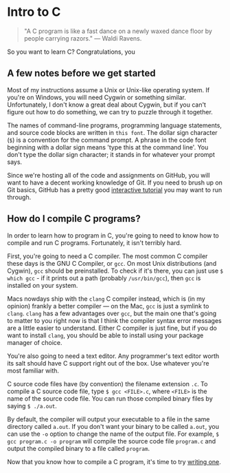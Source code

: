 Intro to C
==========

> "A C program is like a fast dance on a newly waxed dance floor by people carrying razors."
> &mdash; Waldi Ravens.

So you want to learn C? Congratulations, you 

A few notes before we get started
---------------------------------

Most of my instructions assume a Unix or Unix-like operating system. If you're on Windows, you will need Cygwin or something similar. Unfortunately, I don't know a great deal about Cygwin, but if you can't figure out how to do something, we can try to puzzle through it together.

The names of command-line programs, programming language statements, and source code blocks are written in `this font`. The dollar sign character (`$`) is a convention for the command prompt. A phrase in the code font beginning with a dollar sign means 'type this at the command line'. You don't type the dollar sign character; it stands in for whatever your prompt says.

Since we're hosting all of the code and assignments on GitHub, you will want to have a decent working knowledge of Git. If you need to brush up on Git basics, GitHub has a pretty good [interactive tutorial](https://try.github.io/levels/1/challenges/1) you may want to run through.

How do I compile C programs?
--------------------------

In order to learn how to program in C, you're going to need to know how to compile and run C programs. Fortunately, it isn't terribly hard. 

First, you're going to need a C compiler. The most common C compiler these days is the GNU C Compiler, or `gcc`. On most Unix distributions (and Cygwin), `gcc` should be preinstalled. To check if it's there, you can just use `$ which gcc` - if it prints out a path (probably `/usr/bin/gcc`), then `gcc` is installed on your system. 

Macs nowdays ship with the `clang` C compiler instead, which is (in my opinion) frankly a better compiler &mdash; on the Mac, `gcc` is just a symlink to `clang`. `clang` has a few advantages over `gcc`, but the main one that's going to matter to you right now is that I think the compiler syntax error messages are a little easier to understand. Either C compiler is just fine, but if you do want to install `clang`, you should be able to install using your package manager of choice.

You're also going to need a text editor. Any programmer's text editor worth its salt should have C support right out of the box. Use whatever you're most familiar with.

C source code files have (by convention) the filename extension `.c`. To compile a C source code file, type `$ gcc <FILE>.c`, where `<FILE>` is the name of the source code file.  You can run those compiled binary files by saying `$ ./a.out`.

By default, the compiler will output your executable to a file in the same directory called `a.out`. If you don't want your binary to be called `a.out`, you can use the `-o` option to change the name of the output file. For example, `$ gcc program.c -o program` will compile the source code file `program.c` and output the compiled binary to a file called `program`.

Now that you know how to compile a C program, it's time to try [writing one](https://github.com/NerdyBookClub/intro-to-c/blob/master/assignment1/Assignment%201.md).
